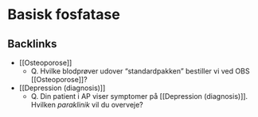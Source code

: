 # Basisk fosfatase
## Backlinks
* [[Osteoporose]]
	* Q. Hvilke blodprøver udover “standardpakken” bestiller vi ved OBS [[Osteoporose]]?
* [[Depression (diagnosis)]]
	* Q. Din patient i AP viser symptomer på [[Depression (diagnosis)]]. Hvilken *paraklinik* vil du overveje?

<!-- #anki/tag/med/GP #anki/tag/med/Urology -->

<!-- {BearID:D7E55FE6-5482-47F5-9A8B-094CA76BF678-53319-000063282DC867D5} -->
